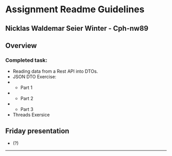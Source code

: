 # Assignment Readme Guidelines
## Nicklas Waldemar Seier Winter - Cph-nw89

## Overview


### Completed task:

- Reading data from a Rest API into DTOs.
- JSON DTO Exercise:
- - Part 1
- - Part 2
- - Part 3
- Threads Exersice

## Friday presentation
- (?)

----
